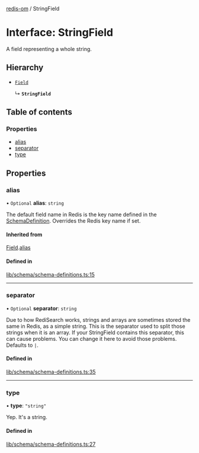 [redis-om](../README.md) / StringField

# Interface: StringField

A field representing a whole string.

## Hierarchy

- [`Field`](Field.md)

  ↳ **`StringField`**

## Table of contents

### Properties

- [alias](StringField.md#alias)
- [separator](StringField.md#separator)
- [type](StringField.md#type)

## Properties

### alias

• `Optional` **alias**: `string`

The default field name in Redis is the key name defined in the
[SchemaDefinition](../README.md#schemadefinition). Overrides the Redis key name if set.

#### Inherited from

[Field](Field.md).[alias](Field.md#alias)

#### Defined in

[lib/schema/schema-definitions.ts:15](https://github.com/redis/redis-om-node/blob/39d7998/lib/schema/schema-definitions.ts#L15)

___

### separator

• `Optional` **separator**: `string`

Due to how RediSearch works, strings and arrays are sometimes stored the same in Redis, as a
simple string. This is the separator used to split those strings when it is an array. If your
StringField contains this separator, this can cause problems. You can change it here to avoid
those problems. Defaults to `|`.

#### Defined in

[lib/schema/schema-definitions.ts:35](https://github.com/redis/redis-om-node/blob/39d7998/lib/schema/schema-definitions.ts#L35)

___

### type

• **type**: ``"string"``

Yep. It's a string.

#### Defined in

[lib/schema/schema-definitions.ts:27](https://github.com/redis/redis-om-node/blob/39d7998/lib/schema/schema-definitions.ts#L27)
